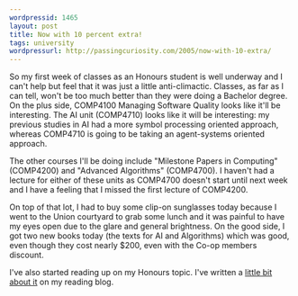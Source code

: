 ```yaml
---
wordpressid: 1465
layout: post
title: Now with 10 percent extra!
tags: university
wordpressurl: http://passingcuriosity.com/2005/now-with-10-extra/
---
```


So my first week of classes as an Honours student is well underway and I can't
help but feel that it was just a little anti-climactic. Classes, as far as
I can tell, won't be too much better than they were doing a Bachelor degree. On
the plus side, COMP4100 Managing Software Quality looks like it'll be
interesting. The AI unit (COMP4710) looks like it will be interesting: my
previous studies in AI had a more symbol processing oriented approach, whereas
COMP4710 is going to be taking an agent-systems oriented approach.

The other courses I'll be doing include "Milestone Papers in Computing"
(COMP4200) and "Advanced Algorithms" (COMP4700). I haven't had a lecture for
either of these units as COMP4700 doesn't start until next week and I have
a feeling that I missed the first lecture of COMP4200.

On top of that lot, I had to buy some clip-on sunglasses today because I went
to the Union courtyard to grab some lunch and it was painful to have my eyes
open due to the glare and general brightness. On the good side, I got two new
books today (the texts for AI and Algorithms) which was good, even though they
cost nearly $200, even with the Co-op members discount.

I've also started reading up on my Honours topic. I've written a [little bit
about it][1] on my reading blog.

[1]: /2005/and-so-it-beings/
